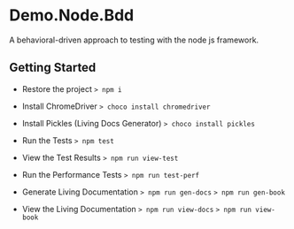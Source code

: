 # Demo.Node.Bdd
A behavioral-driven approach to testing with the node js framework.

## Getting Started

* Restore the project
```> npm i```

* Install ChromeDriver
```> choco install chromedriver```

* Install Pickles (Living Docs Generator)
```> choco install pickles```

* Run the Tests
```> npm test```

* View the Test Results
```> npm run view-test```

* Run the Performance Tests
```> npm run test-perf```

* Generate Living Documentation
```> npm run gen-docs```
```> npm run gen-book```

* View the Living Documentation
```> npm run view-docs```
```> npm run view-book```

